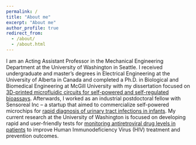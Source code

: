 ```yaml
---
permalink: /
title: "About me"
excerpt: "About me"
author_profile: true
redirect_from: 
  - /about/
  - /about.html
---
```


I am an Acting Assistant Professor in the Mechanical Engineering Department at the University of Washington in Seattle. I received undergraduate and master’s degrees in Electrical Engineering at the University of Alberta in Canada and completed a Ph.D. in Biological and Biomedical Engineering at McGill University with my dissertation focused on [3D-printed microfluidic circuits for self-powered and self-regulated bioassays](http://escholarship.mcgill.ca/concern/theses/cv43p237f). Afterwards, I worked as an industrial postdoctoral fellow with Sensoreal Inc – a startup that aimed to commercialize self-powered microchips for [rapid diagnosis of urinary tract infections in infants](https://www.youtube.com/watch?v=zqPDxmFFDW8). My current research at the University of Washington is focused on developing rapid and user-friendly tests for [monitoring antiretroviral drug levels in patients](https://youtu.be/lxqHXG7AnBw) to improve Human Immunodeficiency Virus (HIV) treatment and prevention outcomes.
